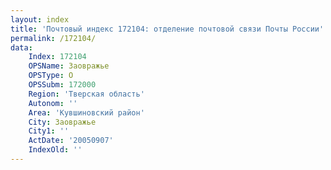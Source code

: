 ```yaml
---
layout: index
title: 'Почтовый индекс 172104: отделение почтовой связи Почты России'
permalink: /172104/
data:
    Index: 172104
    OPSName: Заовражье
    OPSType: О
    OPSSubm: 172000
    Region: 'Тверская область'
    Autonom: ''
    Area: 'Кувшиновский район'
    City: Заовражье
    City1: ''
    ActDate: '20050907'
    IndexOld: ''
---
```

